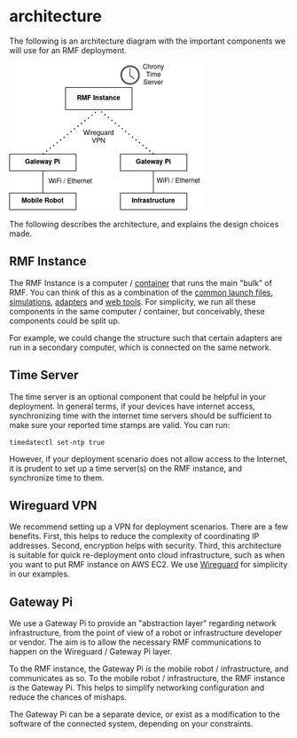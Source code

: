# architecture

The following is an architecture diagram with the important components we will use for an RMF deployment.

![architecture](./architecture.png)

The following describes the architecture, and explains the design choices made.


## RMF Instance
The RMF Instance is a computer / [container](https://www.docker.com/resources/what-container) that runs the main "bulk" of RMF. You can think of this as a combination of the [common launch files](https://github.com/open-rmf/rmf_demos/blob/main/rmf_demos/launch/common.launch.xml), [simulations](https://github.com/open-rmf/rmf_demos/blob/main/rmf_demos/launch/simulation.launch.xml), [adapters](https://github.com/open-rmf/rmf_demos/blob/main/rmf_demos/launch/office.launch.xml#L23-L36) and [web tools](https://github.com/open-rmf/rmf-web). For simplicity, we run all these components in the same computer / container, but conceivably, these components could be split up.

For example, we could change the structure such that certain adapters are run in a secondary computer, which is connected on the same network. 

## Time Server
The time server is an optional component that could be helpful in your deployment. In general terms, if your devices have internet access, synchronizing time with the internet time servers should be sufficient to make sure your reported time stamps are valid. You can run:

```
timedatectl set-ntp true
```

However, if your deployment scenario does not allow access to the Internet, it is prudent to set up a time server(s) on the RMF instance, and synchronize time to them. 

## Wireguard VPN
We recommend setting up a VPN for deployment scenarios. There are a few benefits. First, this helps to reduce the complexity of coordinating IP addresses. Second, encryption helps with security. Third, this architecture is suitable for quick re-deployment onto cloud infrastructure, such as when you want to put RMF instance on AWS EC2. We use [Wireguard](https://www.wireguard.com/) for simplicity in our examples.

## Gateway Pi
We use a Gateway Pi to provide an "abstraction layer" regarding network infrastructure, from the point of view of a robot or infrastructure developer or vendor. The aim is to allow the necessary RMF communications to happen on the Wireguard / Gateway Pi layer. 

To the RMF instance, the Gateway Pi *is* the mobile robot / infrastructure, and communicates as so. To the mobile robot / infrastructure, the RMF instance *is* the Gateway Pi. This helps to simplify networking configuration and reduce the chances of mishaps.

The Gateway Pi can be a separate device, or exist as a modification to the software of the connected system, depending on your constraints. 
